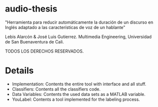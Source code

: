 # audio-thesis


"Herramienta para reducir automáticamente la duración de un discurso en Inglés adaptado a las características de voz de un hablante"

Lebis Alarcón & José Luis Gutierrez.
Multimedia Engineering,
Universidad de San Buenaventura de Cali.

TODOS LOS DERECHOS RESERVADOS. 

# Details

- Implementation: Contents the entire tool with interface and all stuff.
- Classifiers: Contents all the classifiers code.
- Data Variables: Contents the used data sets as a MATLAB variable.
- YouLabel: Contents a tool implemented for the labeling process.

